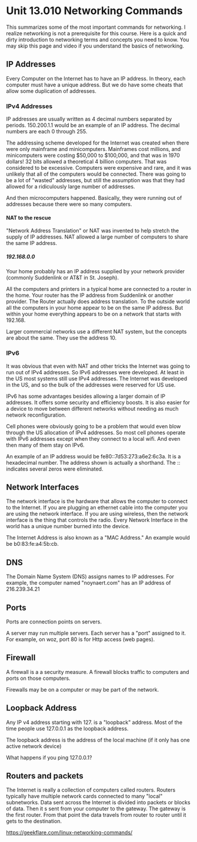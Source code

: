 # Unit 13.010 Networking Commands

This summarizes some of the most important commands for networking.  I realize networking is not a 
prerequisite for this course.  Here is a quick and dirty introduction to networking terms  and concepts you need to know.  You may skip
this page and video if you understand the basics of networking.

## IP Addresses

Every Computer on the Internet has to have an IP address.  In theory, each computer must have a unique address.  But we do have some cheats that allow some duplication of addresses.

### IPv4 Addresses

IP addresses are usually written as 4 decimal numbers separated by periods.  150.200.1.1 would be an example of an IP address.
The decimal numbers are each 0 through 255.

The addressing scheme developed for the Internet was created when there were only mainframe and minicomputers.  Mainframes
cost millions, and minicomputers were costing $50,000 to $100,000, and that was in 1970 dollars!  32 bits allowed 
a theoretical 4 billion computers.  That was considered to be excessive.  Computers were expensive and rare, and it was unlikely
that all of the computers would be connected.  There was going to be a lot of "wasted" addresses, but still the assumption was
that they had allowed for a ridiculously large number of addresses.

And then microcomputers happened.  Basically, they were running out of addresses because there were so many computers.

#### NAT to the rescue

"Network Address Translation" or NAT was invented to help stretch the supply of IP addresses.  NAT allowed a large number of computers to share the same IP address.  

##### 192.168.0.0 

Your home probably has an IP address supplied by your network provider (commonly Suddenlink or AT&T in St. Joseph).  

All the computers and printers in a typical home are connected to a router in the home.  Your router has the IP address from Suddenlink
or another provider.  The Router actually does address translation.  To the outside world all the computers in your home appear to be on the same IP address.  But within your home everything appears to be on a network that starts with 192.168.  

Larger commercial networks use a different NAT system, but the concepts are about the same.  They use the address 10.

### IPv6

It was obvious that even with NAT and other tricks the Internet was going to run out of IPv4 addresses.  So IPv6 addresses
were developed.  At least in the US most systems still use IPv4 addresses.  The Internet was developed in the US, and so the bulk
of the addresses were reserved for US use.

IPv6 has some advantages besides allowing a larger domain of IP addresses.  It offers some security and efficiency boosts. It is
also easier for a device to move between different networks without needing as much network reconfiguration.  

Cell phones were obviously going to be a problem that would even blow through the US allocation of IPv4 addresses.  So most cell phones operate with IPv6 addresses except when they connect to a local wifi.  And even then many of them stay on IPv6.

An example of an IP address would be fe80::7d53:273:a6e2:6c3a.  It is a hexadecimal number.  The address shown is actually a shorthand.  The :: indicates several zeros were eliminated.

## Network Interfaces

The network interface is the hardware that allows the computer to connect to the Internet.  If you are plugging an ethernet cable into the computer you are using the network interface.  If you are using wireless, then the network interface is the thing that controls the radio.  Every Network Interface in the world has a unique number burned into the device.  

The Internet Address is also known as a "MAC Address."  An example would be b0:83:fe:a4:5b:cb.

## DNS

The Domain Name System (DNS) assigns names to IP addresses.  For example, the computer named "noynaert.com" has an IP address of 216.239.34.21

## Ports

Ports are connection points on servers.

A server may run multiple servers.  Each server has a "port" assigned to it.  For example, on woz, port 80 is for Http access (web pages).   

## Firewall

A firewall is a a security measure.  A firewall blocks traffic to computers and ports on those computers.  

Firewalls may be on a computer or may be part of the network.  

## Loopback Address

Any IP v4 address starting with 127. is a "loopback" address.  Most of the time people use 127.0.0.1 as the loopback address.

The loopback address is the address of the local machine (if it only has one active network device)

What happens if you ping 127.0.0.1?

## Routers and packets

The Internet is really a collection of computers called routers.  Routers typically have multiple network cards connected to many "local" subnetworks.  Data sent across the Internet is divided into packets or blocks of data.  Then it s sent from your computer to the gateway.  The gateway is the first router.  From that point the data travels from router to router until it gets to the destination.

https://geekflare.com/linux-networking-commands/
